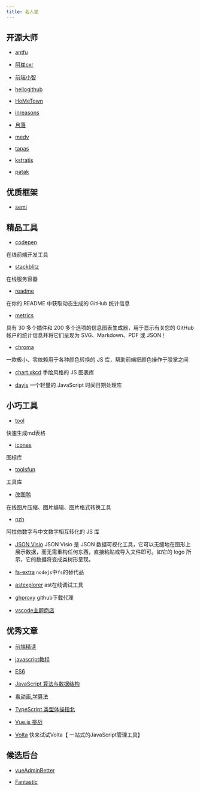 ```yaml
---
title: 名人堂
---
```


## 开源大师

- [antfu](https://antfu.me/)

- [阿崔cxr](https://github.com/cuixiaorui)

- [前端小智](https://github.com/qq449245884/xiaozhi)

- [hellogithub](https://hellogithub.com/periodical/category/JavaScript%20%E9%A1%B9%E7%9B%AE/)
  
- [HoMeTown](https://blog.ishometown.com/)

- [inreasons](https://www.inreasons.cn/)

- [月落](https://www.yueluo.club/)

- [medv](https://medv.io/)

- [tapas](https://www.freecodecamp.org/news/author/tapas/)

- [kstratis](https://github.com/kstratis/matt-pocock-typescript-tips/blob/main/1_fruit_count.ts)

- [patak](https://patak.dev/)

## 优质框架

- [semi](https://semi.design/zh-CN/)


## 精品工具

- [codepen](https://codepen.io/)

在线前端开发工具

- [stackblitz](https://stackblitz.com/)

在线服务容器

- [readme](https://github.com/anuraghazra/github-readme-stats/blob/master/docs/readme_cn.md)

在你的 README 中获取动态生成的 GitHub 统计信息

- [metrics](https://github.com/lowlighter/metrics)

具有 30 多个插件和 200 多个选项的信息图表生成器，用于显示有关您的 GitHub 帐户的统计信息并将它们呈现为 SVG、Markdown、PDF 或 JSON！

- [chroma](https://github.com/gka/chroma.js)


一款极小、零依赖用于各种颜色转换的 JS 库，帮助前端把颜色操作于股掌之间

- [chart.xkcd](https://github.com/timqian/chart.xkcd)
手绘风格的 JS 图表库

- [dayjs](https://dayjs.gitee.io/zh-CN/)
一个轻量的 JavaScript 时间日期处理库

## 小巧工具

- [tool](https://tool.lu/tables/)

快速生成md表格

- [icones](https://icones.js.org/)

图标库

- [toolsfun](https://tools.fun/index.html)

工具库

- [改图鸭](https://www.gaituya.com/)

在线图片压缩、图片编辑、图片格式转换工具

- [nzh](https://blog.whyoop.com/nzh/docs/#/)

阿拉伯数字与中文数字相互转化的 JS 库

- [JSON Visio](https://github.com/AykutSarac/jsonvisio.com)
JSON Visio 是 JSON 数据可视化工具，它可以无缝地在图形上展示数据，而无需重构任何东西，直接粘贴或导入文件即可。如它的 logo 所示，它的数据将变成类树形呈现。

- [fs-extra](https://github.com/jprichardson/node-fs-extra)
`nodejs`中`fs`的替代品 

- [astexplorer](https://astexplorer.net/)
ast在线调试工具

- [ghproxy](https://ghproxy.com/)
github下载代理

- [vscode主题商店](https://vscodethemes.com/)

## 优秀文章

- [前端精读](https://github.com/ascoders/weekly)

- [javascript教程](https://zh.javascript.info/)
  
- [ES6](https://es6.ruanyifeng.com/)
  
- [JavaScript 算法与数据结构](https://github.com/trekhleb/javascript-algorithms/blob/master/README.zh-CN.md)

- [看动画,学算法](https://blog.algomooc.com/)

- [TypeScript 类型体操指北](https://zhuanlan.zhihu.com/p/452657140)

- [Vue.js 挑战](https://cn-vuejs-challenges.netlify.app/)

- [Volta](https://juejin.cn/post/7140609584380510239#heading-2)
  快来试试Volta【 一站式的JavaScript管理工具】
## 候选后台

- [vueAdminBetter](https://github.com/chuzhixin/vue-admin-better/blob/master/README.md)

- [Fantastic](https://hooray.gitee.io/fantastic-admin/)
